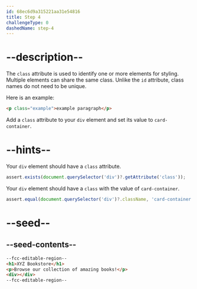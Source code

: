 ```yaml
---
id: 68ec6d9a315221aa31e54816
title: Step 4
challengeType: 0
dashedName: step-4
---
```


# --description--

The `class` attribute is used to identify one or more elements for styling. Multiple elements can share the same class. Unlike the `id` attribute, class names do not need to be unique.

Here is an example:

```html
<p class="example">example paragraph</p>
```

Add a `class` attribute to your `div` element and set its value to `card-container`.

# --hints--

Your `div` element should have a `class` attribute.

```js
assert.exists(document.querySelector('div')?.getAttribute('class'));
```

Your `div` element should have a `class` with the value of `card-container`. 

```js
assert.equal(document.querySelector('div')?.className, 'card-container');
```

# --seed--

## --seed-contents--

```html
--fcc-editable-region--
<h1>XYZ Bookstore</h1>
<p>Browse our collection of amazing books!</p>
<div></div>
--fcc-editable-region--
```

